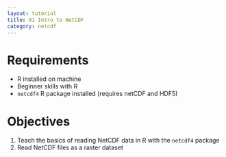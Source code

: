 ```yaml
---
layout: tutorial
title: 01 Intro to NetCDF
category: netcdf
---
```

# Requirements
- R installed on machine
- Beginner skills with R
- `netcdf4` R package installed (requires netCDF and HDF5)

# Objectives
1. Teach the basics of reading NetCDF data in R with the `netcdf4` package
2. Read NetCDF files as a raster dataset